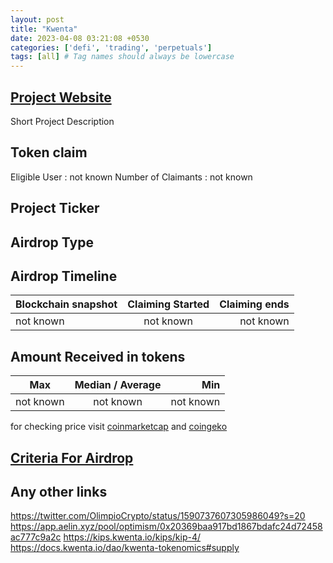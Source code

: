 ```yaml
---
layout: post
title: "Kwenta"
date: 2023-04-08 03:21:08 +0530
categories: ['defi', 'trading', 'perpetuals']
tags: [all] # Tag names should always be lowercase
---
```




## [Project Website](https://kwenta.io/)

 Short Project Description

## Token claim

Eligible User : not known
Number of Claimants : not known

## Project Ticker

## Airdrop Type

## Airdrop Timeline

| Blockchain snapshot     | Claiming Started           | Claiming ends    |
| ----------------------- |:--------------------------:| ----------------:|
|       not known         |        not known           |   not known      |

## Amount Received in tokens

| Max        |    Median / Average  |       Min    |
| ---------- |:--------------------:| ------------:|
| not known  |     not known        |  not known   |

for checking price visit [coinmarketcap](https://coinmarketcap.com/currencies/) and [coingeko](https://www.coingecko.com/en/coins/)

## [Criteria For Airdrop](link)

## Any other links

<https://twitter.com/OlimpioCrypto/status/1590737607305986049?s=20>
<https://app.aelin.xyz/pool/optimism/0x20369baa917bd1867bdafc24d72458ac777c9a2c>
<https://kips.kwenta.io/kips/kip-4/>
<https://docs.kwenta.io/dao/kwenta-tokenomics#supply>
